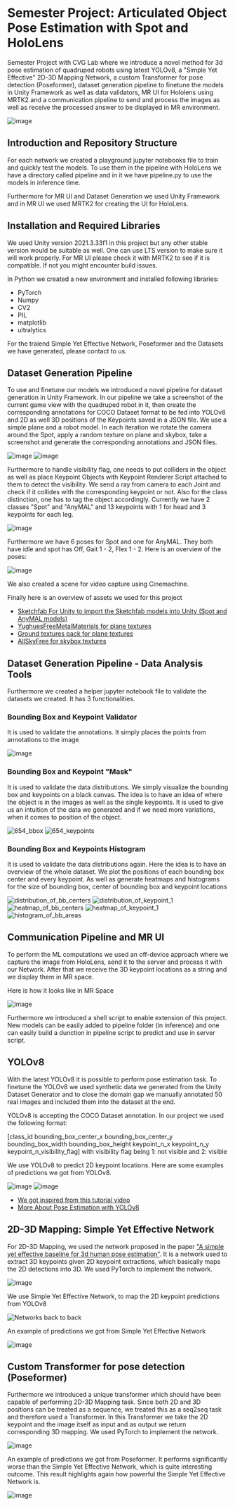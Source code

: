 # Semester Project: Articulated Object Pose Estimation with Spot and HoloLens
Semester Project with CVG Lab where we introduce a novel method for 3d pose estimation of quadruped robots using latest YOLOv8, a "Simple Yet Effective" 2D-3D Mapping Network, a custom Transformer for pose detection (Poseformer), dataset generation pipeline to finetune the models in Unity Framework as well as data validators, MR UI for Hololens using MRTK2 and a communication pipeline to send and process the images as well as receive the processed answer to be displayed in MR environment.

![image](https://github.com/sarpermelikertekin/semester-project-Articulated-Object-Pose-Estimation-with-Spot-and-HoloLens/assets/49168444/90496aff-5b4f-426d-a3be-7ec04833e7ec)

## Introduction and Repository Structure
For each network we created a playground jupyter notebooks file to train and quickly test the models. To use them in the pipeline with HoloLens we have a directory called pipeline and in it we have pipeline.py to use the models in inference time.

Furthermore for MR UI and Dataset Generation we used Unity Framework and in MR UI we used MRTK2 for creating the UI for HoloLens.

## Installation and Required Libraries
We used Unity version 2021.3.33f1 in this project but any other stable version would be suitable as well. One can use LTS version to make sure it will work properly. For MR UI please check it with MRTK2 to see if it is compatible. If not you might encounter build issues.

In Python we created a new environment and installed following libraries:
- PyTorch
- Numpy
- CV2
- PIL
- matplotlib
- ultralytics

For the traiend Simple Yet Effective Network, Poseformer and the Datasets we have generated, please contact to us.

## Dataset Generation Pipeline
To use and finetune our models we introduced a novel pipeline for dataset generation in Unity Framework. In our pipeline we take a screenshot of the current game view with the quadruped robot in it, then create the corresponding annotations for COCO Dataset format to be fed into YOLOv8 and 2D as well 3D positions of the Keypoints saved in a JSON file. We use a simple plane and a robot model. In each iteration we rotate the camera around the Spot, apply a random texture on plane and skybox, take a screenshot and generate the corresponding annotations and JSON files.

![image](https://github.com/sarpermelikertekin/semester-project-Articulated-Object-Pose-Estimation-with-Spot-and-HoloLens/assets/49168444/78e0a860-15e4-40a1-8caa-2bec0dc9ee32)
![image](https://github.com/sarpermelikertekin/semester-project-Articulated-Object-Pose-Estimation-with-Spot-and-HoloLens/assets/49168444/51cde459-a34b-4813-8b33-6eb680bee5dd)

Furthermore to handle visibility flag, one needs to put colliders in the object as well as place Keypoint Objects with Keypoint Renderer Script attached to them to detect the visibility. We send a ray from camera to each Joint and check if it collides with the corresponding keypoint or not. Also for the class distinction, one has to tag the object accordingly. Currently we have 2 classes "Spot" and "AnyMAL" and 13 keypoints with 1 for head and 3 keypoints for each leg.

![image](https://github.com/sarpermelikertekin/semester-project-Articulated-Object-Pose-Estimation-with-Spot-and-HoloLens/assets/49168444/11306267-62b9-499c-85ed-1bb6569af262)

Furthermore we have 6 poses for Spot and one for AnyMAL. They both have idle and spot has Off, Gait 1 - 2, Flex 1 - 2. Here is an overview of the poses:

![image](https://github.com/sarpermelikertekin/semester-project-Articulated-Object-Pose-Estimation-with-Spot-and-HoloLens/assets/49168444/ccee7b4d-3a31-4cd5-9af6-18ab123b250e)

We also created a scene for video capture using Cinemachine.

Finally here is an overview of assets we used for this project
- [Sketchfab For Unity to import the Sketchfab models into Unity (Spot and AnyMAL models)](https://assetstore.unity.com/packages/tools/input-management/sketchfab-for-unity-1430)
- [YughuesFreeMetalMaterials for plane textures](https://assetstore.unity.com/packages/2d/textures-materials/metals/yughues-free-metal-materials-12949)
- [Ground textures pack for plane textures](https://assetstore.unity.com/packages/2d/textures-materials/floors/yughues-free-ground-materials-13001#content)
- [AllSkyFree for skybox textures](https://assetstore.unity.com/packages/2d/textures-materials/sky/allsky-free-10-sky-skybox-set-146014)

## Dataset Generation Pipeline - Data Analysis Tools
Furthermore we created a helper jupyter notebook file to validate the datasets we created. It has 3 functionalities.

### Bounding Box and Keypoint Validator
It is used to validate the annotations. It simply places the points from annotations to the image

![image](https://github.com/sarpermelikertekin/semester-project-Articulated-Object-Pose-Estimation-with-Spot-and-HoloLens/assets/49168444/56c64aac-2f6d-433a-9184-fdc99ab30bfe)

### Bounding Box and Keypoint "Mask"
It is used to validate the data distributions. We simply visualize the bounding box and keypoints on a black canvas. The idea is to have an idea of where the object is in the images as well as the single keypoints. It is used to give us an intuition of the data we generated and if we need more variations, when it comes to position of the object.

![654_bbox](https://github.com/sarpermelikertekin/semester-project-Articulated-Object-Pose-Estimation-with-Spot-and-HoloLens/assets/49168444/73138f03-295b-43b0-b04e-4347b5f0bb0a)
![654_keypoints](https://github.com/sarpermelikertekin/semester-project-Articulated-Object-Pose-Estimation-with-Spot-and-HoloLens/assets/49168444/41b8bbbe-d134-409e-9cff-11d2736b76fa)

### Bounding Box and Keypoints Histogram
It is used to validate the data distributions again. Here the idea is to have an overview of the whole dataset. We plot the positions of each bounding box center and every keypoint. As well as generate heatmaps and histograms for the size of bounding box, center of bounding box and keypoint locations

![distribution_of_bb_centers](https://github.com/sarpermelikertekin/semester-project-Articulated-Object-Pose-Estimation-with-Spot-and-HoloLens/assets/49168444/19095625-fb2b-4c9e-8102-c64b2d64adbf)
![distribution_of_keypoint_1](https://github.com/sarpermelikertekin/semester-project-Articulated-Object-Pose-Estimation-with-Spot-and-HoloLens/assets/49168444/74cbf26f-2bd1-4f33-ab2e-7aca49ed235d)
![heatmap_of_bb_centers](https://github.com/sarpermelikertekin/semester-project-Articulated-Object-Pose-Estimation-with-Spot-and-HoloLens/assets/49168444/39e13692-50a1-457c-a958-a92e4852fbb1)
![heatmap_of_keypoint_1](https://github.com/sarpermelikertekin/semester-project-Articulated-Object-Pose-Estimation-with-Spot-and-HoloLens/assets/49168444/ea6bd57f-9f5f-4336-b2fa-ebb02b025f8f)
![histogram_of_bb_areas](https://github.com/sarpermelikertekin/semester-project-Articulated-Object-Pose-Estimation-with-Spot-and-HoloLens/assets/49168444/b8a107ac-0585-4b48-a840-1d1fc46dd4bf)

## Communication Pipeline and MR UI
To perform the ML computations we used an off-device approach where we capture the image from HoloLens, send it to the server and process it with our Network. After that we receive the 3D keypoint locations as a string and we display them in MR space.

Here is how it looks like in MR Space

![image](https://github.com/sarpermelikertekin/semester-project-Articulated-Object-Pose-Estimation-with-Spot-and-HoloLens/assets/49168444/eb6aac49-9c3a-42ef-83d6-cf032c107d14)

Furthermore we introduced a shell script to enable extension of this project. New models can be easily added to pipeline folder (in inference) and one can easily build a dunction in pipeline script to predict and use in server script.

## YOLOv8
With the latest YOLOv8 it is possible to perform pose estimation task. To finetune the YOLOv8 we used synthetic data we generated from the Unity Dataset Generator and to close the domain gap we manually annotated 50 real images and included them into the dataset at the end.

YOLOv8 is accepting the COCO Dataset annotation. In our project we used the following format: 

[class_id bounding_box_center_x bounding_box_center_y bounding_box_width bounding_box_height keypoint_n_x keypoint_n_y keypoint_n_visibility_flag] with visibility flag being 1: not visible and 2: visible

We use YOLOv8 to predict 2D keypoint locations. Here are some examples of predictions we got from YOLOv8.

![image](https://github.com/sarpermelikertekin/semester-project-Articulated-Object-Pose-Estimation-with-Spot-and-HoloLens/assets/49168444/1b413b26-f4f8-420d-b227-e33fe83ad1fd)
![image](https://github.com/sarpermelikertekin/semester-project-Articulated-Object-Pose-Estimation-with-Spot-and-HoloLens/assets/49168444/87884a8a-ca38-45ad-902c-b339a6b91690)

- [We got inspired from this tutorial video](https://www.youtube.com/watch?v=gA5N54IO1ko&t=548s)
- [More About Pose Estimation with YOLOv8](https://docs.ultralytics.com/tasks/pose/)

## 2D-3D Mapping: Simple Yet Effective Network
For 2D-3D Mapping, we used the network proposed in the paper ["A simple yet effective baseline for 3d human pose estimation"](https://arxiv.org/pdf/1705.03098v2.pdf). It is a network used to extract 3D keypoints given 2D keypoint extractions, which basically maps the 2D detections into 3D. We used PyTorch to implement the network.

![image](https://github.com/sarpermelikertekin/semester-project-Articulated-Object-Pose-Estimation-with-Spot-and-HoloLens/assets/49168444/3b5e9430-2123-42f4-99e1-acb732a81537)

We use Simple Yet Effective Network, to map the 2D keypoint predictions from YOLOv8 

![Networks back to back](https://github.com/sarpermelikertekin/semester-project-Articulated-Object-Pose-Estimation-with-Spot-and-HoloLens/assets/49168444/345050d5-40ca-4f4d-9677-2d445f118ed3)

An example of predictions we got from Simple Yet Effective Network

![image](https://github.com/sarpermelikertekin/semester-project-Articulated-Object-Pose-Estimation-with-Spot-and-HoloLens/assets/49168444/99de42d7-497c-4c85-9ce5-bc27a7c806d5)

## Custom Transformer for pose detection (Poseformer)
Furthermore we introduced a unique transformer which should have been capable of performing 2D-3D Mapping task. Since both 2D and 3D positions can be treated as a sequence, we treated this as a seq2seq task and therefore used a Transformer. In this Transformer we take the 2D keypoint and the image itself as input and as output we return corresponding 3D mapping. We used PyTorch to implement the network.

![image](https://github.com/sarpermelikertekin/semester-project-Articulated-Object-Pose-Estimation-with-Spot-and-HoloLens/assets/49168444/3695c1d3-f510-402f-9563-2f486756cfd4)

An example of predictions we got from Poseformer. It performs significantly worse than the Simple Yet Effective Network, which is quite interesting outcome. This result highlights again how powerful the Simple Yet Effective Network is.

![image](https://github.com/sarpermelikertekin/semester-project-Articulated-Object-Pose-Estimation-with-Spot-and-HoloLens/assets/49168444/8f4dd1e6-64b0-495f-9366-c0487f255f46)
